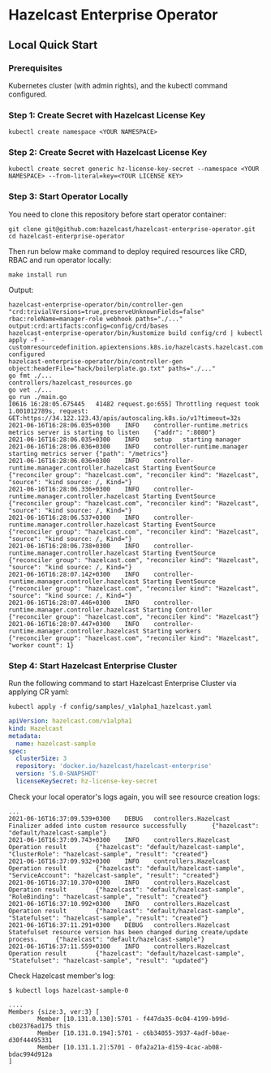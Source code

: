 # Hazelcast Enterprise Operator

## Local Quick Start

### Prerequisites

Kubernetes cluster (with admin rights), and the kubectl command configured.

### Step 1: Create Secret with Hazelcast License Key

```shell
kubectl create namespace <YOUR NAMESPACE>
```

### Step 2: Create Secret with Hazelcast License Key

```shell
kubectl create secret generic hz-license-key-secret --namespace <YOUR NAMESPACE> --from-literal=key=<YOUR LICENSE KEY>
```

### Step 3: Start Operator Locally

You need to clone this repository before start operator container:

```shell
git clone git@github.com:hazelcast/hazelcast-enterprise-operator.git
cd hazelcast-enterprise-operator
```

Then run below make command to deploy required resources like CRD, RBAC and run operator locally:  
```shell
make install run
```
Output:
```
hazelcast-enterprise-operator/bin/controller-gen "crd:trivialVersions=true,preserveUnknownFields=false" rbac:roleName=manager-role webhook paths="./..." output:crd:artifacts:config=config/crd/bases
hazelcast-enterprise-operator/bin/kustomize build config/crd | kubectl apply -f -
customresourcedefinition.apiextensions.k8s.io/hazelcasts.hazelcast.com configured
hazelcast-enterprise-operator/bin/controller-gen object:headerFile="hack/boilerplate.go.txt" paths="./..."
go fmt ./...
controllers/hazelcast_resources.go
go vet ./...
go run ./main.go
I0616 16:28:05.675445   41482 request.go:655] Throttling request took 1.001012789s, request: GET:https://34.122.123.43/apis/autoscaling.k8s.io/v1?timeout=32s
2021-06-16T16:28:06.035+0300    INFO    controller-runtime.metrics      metrics server is starting to listen    {"addr": ":8080"}
2021-06-16T16:28:06.035+0300    INFO    setup   starting manager
2021-06-16T16:28:06.036+0300    INFO    controller-runtime.manager      starting metrics server {"path": "/metrics"}
2021-06-16T16:28:06.036+0300    INFO    controller-runtime.manager.controller.hazelcast Starting EventSource    {"reconciler group": "hazelcast.com", "reconciler kind": "Hazelcast", "source": "kind source: /, Kind="}
2021-06-16T16:28:06.336+0300    INFO    controller-runtime.manager.controller.hazelcast Starting EventSource    {"reconciler group": "hazelcast.com", "reconciler kind": "Hazelcast", "source": "kind source: /, Kind="}
2021-06-16T16:28:06.537+0300    INFO    controller-runtime.manager.controller.hazelcast Starting EventSource    {"reconciler group": "hazelcast.com", "reconciler kind": "Hazelcast", "source": "kind source: /, Kind="}
2021-06-16T16:28:06.738+0300    INFO    controller-runtime.manager.controller.hazelcast Starting EventSource    {"reconciler group": "hazelcast.com", "reconciler kind": "Hazelcast", "source": "kind source: /, Kind="}
2021-06-16T16:28:07.142+0300    INFO    controller-runtime.manager.controller.hazelcast Starting EventSource    {"reconciler group": "hazelcast.com", "reconciler kind": "Hazelcast", "source": "kind source: /, Kind="}
2021-06-16T16:28:07.446+0300    INFO    controller-runtime.manager.controller.hazelcast Starting Controller     {"reconciler group": "hazelcast.com", "reconciler kind": "Hazelcast"}
2021-06-16T16:28:07.447+0300    INFO    controller-runtime.manager.controller.hazelcast Starting workers        {"reconciler group": "hazelcast.com", "reconciler kind": "Hazelcast", "worker count": 1}
```

### Step 4: Start Hazelcast Enterprise Cluster

Run the following command to start Hazelcast Enterprise Cluster via applying CR yaml:

```shell
kubectl apply -f config/samples/_v1alpha1_hazelcast.yaml
```
```yaml
apiVersion: hazelcast.com/v1alpha1
kind: Hazelcast
metadata:
  name: hazelcast-sample
spec:
  clusterSize: 3
  repository: 'docker.io/hazelcast/hazelcast-enterprise'
  version: '5.0-SNAPSHOT'
  licenseKeySecret: hz-license-key-secret
```

Check your local operator's logs again, you will see resource creation logs:
```
...
2021-06-16T16:37:09.539+0300    DEBUG   controllers.Hazelcast   Finalizer added into custom resource successfully       {"hazelcast": "default/hazelcast-sample"}
2021-06-16T16:37:09.743+0300    INFO    controllers.Hazelcast   Operation result        {"hazelcast": "default/hazelcast-sample", "ClusterRole": "hazelcast-sample", "result": "created"}
2021-06-16T16:37:09.932+0300    INFO    controllers.Hazelcast   Operation result        {"hazelcast": "default/hazelcast-sample", "ServiceAccount": "hazelcast-sample", "result": "created"}
2021-06-16T16:37:10.370+0300    INFO    controllers.Hazelcast   Operation result        {"hazelcast": "default/hazelcast-sample", "RoleBinding": "hazelcast-sample", "result": "created"}
2021-06-16T16:37:10.992+0300    INFO    controllers.Hazelcast   Operation result        {"hazelcast": "default/hazelcast-sample", "Statefulset": "hazelcast-sample", "result": "created"}
2021-06-16T16:37:11.291+0300    DEBUG   controllers.Hazelcast   Statefulset resource version has been changed during create/update process.     {"hazelcast": "default/hazelcast-sample"}
2021-06-16T16:37:11.559+0300    INFO    controllers.Hazelcast   Operation result        {"hazelcast": "default/hazelcast-sample", "Statefulset": "hazelcast-sample", "result": "updated"}
```

Check Hazelcast member's log:
```shell
$ kubectl logs hazelcast-sample-0

....
Members {size:3, ver:3} [
        Member [10.131.0.130]:5701 - f447da35-0c04-4199-b99d-cb02376ad175 this
        Member [10.131.0.194]:5701 - c6b34055-3937-4adf-b0ae-d30f44495331
        Member [10.131.1.2]:5701 - 0fa2a21a-d159-4cac-ab08-bdac994d912a
]
```
